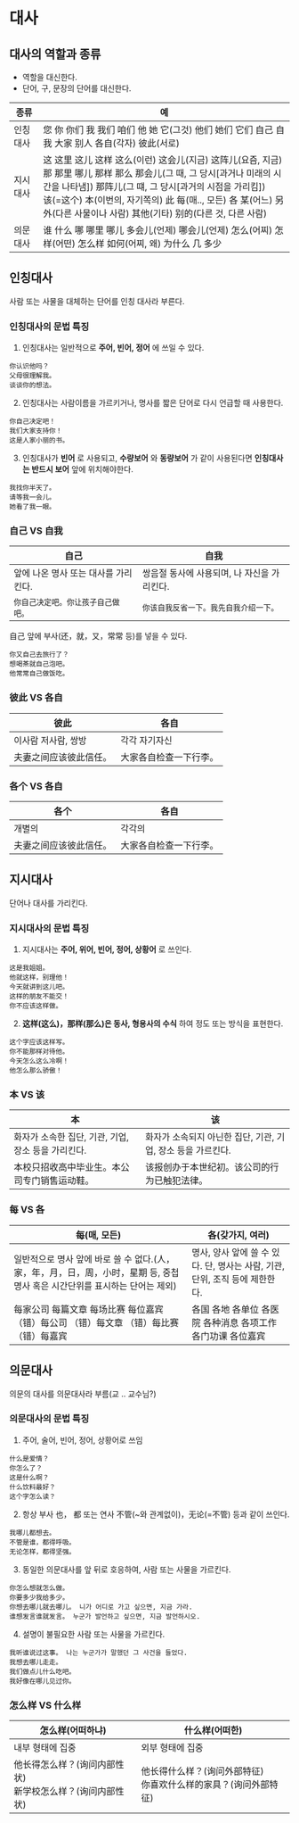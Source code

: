 # 대사
## 대사의 역할과 종류
+ 역할을 대신한다.
+ 단어, 구, 문장의 단어를 대신한다.

| 종류   | 예                                        |
| ---- | ---------------------------------------- |
| 인칭대사 | 您 你 你们 我 我们 咱们 他 她 它(그것) 他们 她们 它们 自己 自我 大家 别人 各自(각자) 彼此(서로) |
| 지시대사 | 这 这里 这儿 这样 这么(이런) 这会儿(지금) 这阵儿(요즘, 지금)<br>那 那里 哪儿 那样 那么 那会儿(그 때, 그 당시[과거나 미래의 시간을 나타냄]) 那阵儿(그 떄, 그 당시[과거의 시점을 가리킴])<br>该(=这个) 本(이번의, 자기쪽의) 此 每(매.., 모든) 各 某(어느) 另外(다른 사물이나 사람) 其他(기타) 别的(다른 것, 다른 사람) |
| 의문대사 | 谁 什么 哪 哪里 哪儿 多会儿(언제) 哪会儿(언제) 怎么(어찌) 怎样(어떤) 怎么样 如何(어찌, 왜) 为什么 几 多少 |

## 인칭대사
사람 또는 사물을 대체하는 단어를 인칭 대사라 부른다.

### 인칭대사의 문법 특징
1. 인칭대사는 일반적으로 __주어, 빈어, 정어__ 에 쓰일 수 있다.
```
你认识他吗？
父母很理解我。
谈谈你的想法。
```

2. 인칭대사는 사람이름을 가르키거나, 명사를 짧은 단어로 다시 언급할 때 사용한다.

```
你自己决定吧！
我们大家支持你！
这是人家小丽的书。
```

3. 인칭대사가 __빈어__ 로 사용되고, __수량보어__ 와 __동량보어__ 가 같이 사용된다면 __인칭대사는 반드시 보어__ 앞에 위치해야한다.
```
我找你半天了。
请等我一会儿。
她看了我一眼。
```
### 自己 VS 自我
| 自己                     | 自我                        |
| ---------------------- | ------------------------- |
| 앞에 나온 명사 또는 대사를 가리킨다.  | 쌍음절 동사에 사용되며, 나 자신을 가리킨다. |
| ```你自己决定吧。你让孩子自己做吧。``` | ```你该自我反省一下。我先自我介绍一下。```  |

自己 앞에 부사(还，就，又，常常 등)를 넣을 수 있다.
```
你又自己去旅行了？
想喝茶就自己泡吧。
他常常自己做饭吃。
```

### 彼此 VS 各自
| 彼此          | 各自          |
| ----------- | ----------- |
| 이사람 저사람, 쌍방 | 각각 자기자신     |
| 夫妻之间应该彼此信任。 | 大家各自检查一下行李。 |

### 各个 VS 各自
| 各个          | 各自          |
| ----------- | ----------- |
| 개별의         | 각각의         |
| 夫妻之间应该彼此信任。 | 大家各自检查一下行李。 |

## 지시대사
단어나 대사를 가리킨다.

### 지시대사의 문법 특징
1. 지시대사는 __주어, 위어, 빈어, 정어, 상황어__ 로 쓰인다.
```
这是我姐姐。
他就这样，别理他！
今天就讲到这儿吧。
这样的朋友不能交！
你不应该这样做。
```

2. __这样(这么)，那样(那么)은 동사, 형용사의 수식__ 하여 정도 또는 방식을 표현한다.
```
这个字应该这样写。
你不能那样对待他。
今天怎么这么冷啊！
他怎么那么骄傲！
```

### 本 VS 该
| 本                               | 该                                    |
| ------------------------------- | ------------------------------------ |
| 화자가 소속한 집단, 기관, 기업, 장소 등을 가리킨다. | 화자가 소속되지 아닌한 집단, 기관, 기업, 장소 등을 가르킨다. |
| 本校只招收高中毕业生。本公司专门销售运动鞋。          | 该报创办于本世纪初。该公司的行为已触犯法律。               |

### 每 VS 各
| 每(매, 모든)                                 | 各(갖가지, 여러)                               |
| ---------------------------------------- | ---------------------------------------- |
| 일반적으로 명사 앞에 바로 쓸 수 없다.(人，家，年，月，日，周，小时，星期 등, 중첩명사 혹은 시간단위를 표시하는 단어는 제외) | 명사, 양사 앞에 쓸 수 있다. 단, 명사는 사람, 기관, 단위, 조직 등에 제한한다. |
| 每家公司 每篇文章 每场比赛 每位嘉宾<br> （错）每公司 （错）每文章 （错）每比赛 （错）每嘉宾 | 各国 各地 各单位 各医院 各种消息 各项工作 各门功课 各位嘉宾        |

## 의문대사
의문의 대사를 의문대사라 부름(교 .. 교수님?)

### 의문대사의 문법 특징
1. 주어, 술어, 빈어, 정어, 상황어로 쓰임
```
什么是爱情？
你怎么了？
这是什么啊？
什么饮料最好？
这个字怎么读？
```
2. 항상 부사 也， 都 또는 연사 不管(~와 관계없이)，无论(=不管) 등과 같이 쓰인다.
```
我哪儿都想去。
不管是谁，都得呼吸。
无论怎样，都得坚强。
```
3. 동일한 의문대사를 앞 뒤로 호응하여, 사람 또는 사물을 가르킨다.
```
你怎么想就怎么做。
你要多少我给多少。
你想去哪儿就去哪儿。 니가 어디로 가고 싶으면, 지금 가라.
谁想发言谁就发言。 누군가 발언하고 싶으면, 지금 발언하시오.
```

4. 설명이 불필요한 사람 또는 사물을 가르킨다.
```
我听谁说过这事。 나는 누군가가 말했던 그 사건을 들었다.
我想去哪儿走走。
我们做点儿什么吃吧。
我好像在哪儿见过你。
```

### 怎么样 VS 什么样
| 怎么样(어떠하냐)                          | 什么样(어떠한)                              |
| ---------------------------------- | ------------------------------------- |
| 내부 형태에 집중                          | 외부 형태에 집중                             |
| 他长得怎么样？(询问内部性状)<br>新学校怎么样？(询问内部性状) | 他长得什么样？(询问外部特征)<br>你喜欢什么样的家具？(询问外部特征) |
